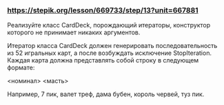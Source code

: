 ### https://stepik.org/lesson/669733/step/13?unit=667881

Реализуйте класс CardDeck, порождающий итераторы, конструктор которого не принимает никаких аргументов.


Итератор класса CardDeck должен генерировать последовательность из 52 игральных карт, а после возбуждать исключение StopIteration. Каждая карта должна представлять собой строку в следующем формате:


<номинал> <масть>


Например, 7 пик, валет треф, дама бубен, король червей, туз пик.

